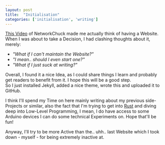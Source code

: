 ```yaml
---
layout: post
title:  "Initialisation"
categories: ['initialisation', 'writing']
---
```


[This Video](https://www.youtube.com/watch?v=gwUz3E9AW0w) of NetworkChuck made me actually think of having a Website. When I was about to take a Decision, I had clashing thoughts about it, merely:
- *"What if I can't maintain the Website?"*
- *"I mean.. should I even start one?"*
- *"What if I just suck at writing?"*

Overall, I found it a nice Idea, as I could share things I learn and probably get readers to benefit from it. I hope this will be a good step.  
So I just installed Jekyll, added a nice theme, wrote this and uploaded it to GitHub.

I think I'll spend my Time on here mainly writing about my previous side-Projects or similar, also the fact that I'm trying to get into [Rust](https://www.rust-lang.org/) and diving deep into Low-Level Programming, I mean, I do have access to some Arduino devices I can do some technical Experiments on. Hope that'll be fun!

Anyway, I'll try to be more Active than the.. uhh.. last Website which I took down - myself - for being extremely inactive at.
